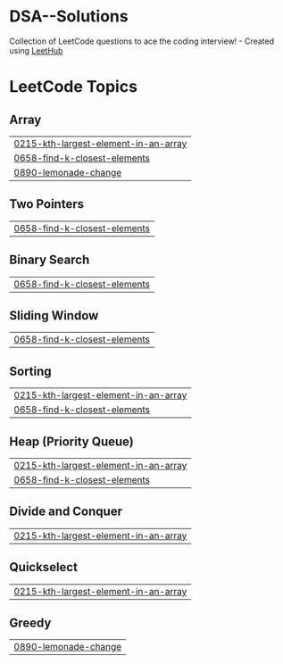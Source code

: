# DSA--Solutions
Collection of LeetCode questions to ace the coding interview! - Created using [LeetHub](https://github.com/QasimWani/LeetHub)

<!---LeetCode Topics Start-->
# LeetCode Topics
## Array
|  |
| ------- |
| [0215-kth-largest-element-in-an-array](https://github.com/arshh020/DSA-Solutions/tree/master/0215-kth-largest-element-in-an-array) |
| [0658-find-k-closest-elements](https://github.com/arshh020/DSA-Solutions/tree/master/0658-find-k-closest-elements) |
| [0890-lemonade-change](https://github.com/arshh020/DSA-Solutions/tree/master/0890-lemonade-change) |
## Two Pointers
|  |
| ------- |
| [0658-find-k-closest-elements](https://github.com/arshh020/DSA-Solutions/tree/master/0658-find-k-closest-elements) |
## Binary Search
|  |
| ------- |
| [0658-find-k-closest-elements](https://github.com/arshh020/DSA-Solutions/tree/master/0658-find-k-closest-elements) |
## Sliding Window
|  |
| ------- |
| [0658-find-k-closest-elements](https://github.com/arshh020/DSA-Solutions/tree/master/0658-find-k-closest-elements) |
## Sorting
|  |
| ------- |
| [0215-kth-largest-element-in-an-array](https://github.com/arshh020/DSA-Solutions/tree/master/0215-kth-largest-element-in-an-array) |
| [0658-find-k-closest-elements](https://github.com/arshh020/DSA-Solutions/tree/master/0658-find-k-closest-elements) |
## Heap (Priority Queue)
|  |
| ------- |
| [0215-kth-largest-element-in-an-array](https://github.com/arshh020/DSA-Solutions/tree/master/0215-kth-largest-element-in-an-array) |
| [0658-find-k-closest-elements](https://github.com/arshh020/DSA-Solutions/tree/master/0658-find-k-closest-elements) |
## Divide and Conquer
|  |
| ------- |
| [0215-kth-largest-element-in-an-array](https://github.com/arshh020/DSA-Solutions/tree/master/0215-kth-largest-element-in-an-array) |
## Quickselect
|  |
| ------- |
| [0215-kth-largest-element-in-an-array](https://github.com/arshh020/DSA-Solutions/tree/master/0215-kth-largest-element-in-an-array) |
## Greedy
|  |
| ------- |
| [0890-lemonade-change](https://github.com/arshh020/DSA-Solutions/tree/master/0890-lemonade-change) |
<!---LeetCode Topics End-->